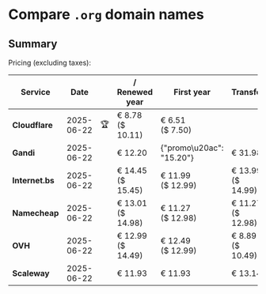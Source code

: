 # Compare `.org` domain names

## Summary

Pricing (excluding taxes):

| Service | Date |  | / Renewed year | First year | Transfer | Restoration |
|--|--|--|--|--|--|--|
| **Cloudflare** | 2025-06-22 | 🏆 | € 8.78<br>($ 10.11) | € 6.51<br>($ 7.50) |  |  |
| **Gandi** | 2025-06-22 |  | € 12.20 | {"promo\u20ac": "15.20"} | € 31.98 | € 102.23 |
| **Internet.bs** | 2025-06-22 |  | € 14.45<br>($ 15.45) | € 11.99<br>($ 12.99) | € 13.99<br>($ 14.99) | € 71.45<br>($ 70.49) |
| **Namecheap** | 2025-06-22 |  | € 13.01<br>($ 14.98) | € 11.27<br>($ 12.98) | € 11.27<br>($ 12.98) |  |
| **OVH** | 2025-06-22 |  | € 12.99<br>($ 14.49) | € 12.49<br>($ 12.99) | € 8.89<br>($ 10.49) |  |
| **Scaleway** | 2025-06-22 |  | € 11.93 | € 11.93 | € 13.14 | € 58.26 |
